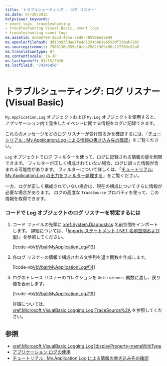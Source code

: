 ```yaml
---
title: 'トラブルシューティング : ログ リスナー'
ms.date: 07/20/2015
helpviewer_keywords:
- event logs, troubleshooting
- troubleshooting Visual Basic, event logs
- troubleshooting event logs
ms.assetid: ac6eb760-3d5d-461e-aedd-40599ee22e49
ms.openlocfilehash: dd139935dae7fe4d1334b861e6590df29bab7202
ms.sourcegitcommit: 7588136e355e10cbc2582f389c90c127363c02a5
ms.translationtype: HT
ms.contentlocale: ja-JP
ms.lasthandoff: 03/15/2020
ms.locfileid: "74346856"
---
```

# <a name="troubleshooting-log-listeners-visual-basic"></a>トラブルシューティング: ログ リスナー (Visual Basic)

`My.Application.Log` オブジェクトおよび `My.Log` オブジェクトを使用すると、アプリケーション内で発生したイベントに関する情報をログに記録できます。  
  
 これらのメッセージをどのログ リスナーが受け取るかを確認するには、「[チュートリアル : My.Application.Log による情報の書き込み先の確認](../../../../visual-basic/developing-apps/programming/log-info/walkthrough-determining-where-my-application-log-writes-information.md)」をご覧ください。  
  
 `Log` オブジェクトでログ フィルターを使って、ログに記録される情報の量を制限できます。 フィルターが正しく構成されていない場合、ログに誤った情報が含まれる可能性があります。 フィルターについて詳しくは、「[チュートリアル: My.Application.Log の出力をフィルター処理する](../../../../visual-basic/developing-apps/programming/log-info/walkthrough-filtering-my-application-log-output.md)」をご覧ください。  
  
 一方、ログが正しく構成されていない場合は、現在の構成についてさらに情報が必要な場合があります。 ログの高度な `TraceSource` プロパティを使って、この情報を取得できます。  
  
### <a name="to-determine-the-log-listeners-for-the-log-object-in-code"></a>コードで Log オブジェクトのログ リスナーを特定するには  
  
1. コード ファイルの先頭に <xref:System.Diagnostics> 名前空間をインポートします。 詳細については、「[Imports ステートメント (.NET 名前空間および型)](../../../../visual-basic/language-reference/statements/imports-statement-net-namespace-and-type.md)」を参照してください。  
  
     [!code-vb[VbVbalrMyApplicationLog#13](~/samples/snippets/visualbasic/VS_Snippets_VBCSharp/VbVbalrMyApplicationLog/VB/Form1.vb#13)]  
  
2. 各ログ リスナーの情報で構成される文字列を返す関数を作成します。  
  
     [!code-vb[VbVbalrMyApplicationLog#14](~/samples/snippets/visualbasic/VS_Snippets_VBCSharp/VbVbalrMyApplicationLog/VB/Form1.vb#14)]  
  
3. ログのトレース リスナーのコレクションを `GetListeners` 関数に渡し、戻り値を表示します。  
  
     [!code-vb[VbVbalrMyApplicationLog#19](~/samples/snippets/visualbasic/VS_Snippets_VBCSharp/VbVbalrMyApplicationLog/VB/Form1.vb#19)]  
  
     詳細については、<xref:Microsoft.VisualBasic.Logging.Log.TraceSource%2A> を参照してください。  
  
## <a name="see-also"></a>参照

- <xref:Microsoft.VisualBasic.Logging.Log?displayProperty=nameWithType>
- [アプリケーション ログの使用](../../../../visual-basic/developing-apps/programming/log-info/working-with-application-logs.md)
- [チュートリアル : My.Application.Log による情報の書き込み先の確認](../../../../visual-basic/developing-apps/programming/log-info/walkthrough-determining-where-my-application-log-writes-information.md)
